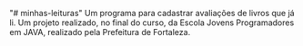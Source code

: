 "# minhas-leituras" 
Um programa para cadastrar avaliações de livros que já li.
Um projeto realizado, no final do curso, da Escola Jovens Programadores em JAVA, realizado pela Prefeitura de Fortaleza.
